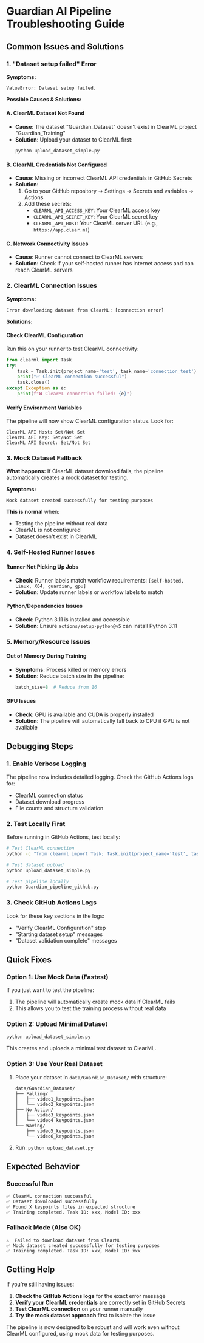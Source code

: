 # Guardian AI Pipeline Troubleshooting Guide

## Common Issues and Solutions

### 1. "Dataset setup failed" Error

**Symptoms:**
```
ValueError: Dataset setup failed.
```

**Possible Causes & Solutions:**

#### A. ClearML Dataset Not Found
- **Cause**: The dataset "Guardian_Dataset" doesn't exist in ClearML project "Guardian_Training"
- **Solution**: Upload your dataset to ClearML first:
  ```bash
  python upload_dataset_simple.py
  ```

#### B. ClearML Credentials Not Configured
- **Cause**: Missing or incorrect ClearML API credentials in GitHub Secrets
- **Solution**: 
  1. Go to your GitHub repository → Settings → Secrets and variables → Actions
  2. Add these secrets:
     - `CLEARML_API_ACCESS_KEY`: Your ClearML access key
     - `CLEARML_API_SECRET_KEY`: Your ClearML secret key  
     - `CLEARML_API_HOST`: Your ClearML server URL (e.g., `https://app.clear.ml`)

#### C. Network Connectivity Issues
- **Cause**: Runner cannot connect to ClearML servers
- **Solution**: Check if your self-hosted runner has internet access and can reach ClearML servers

### 2. ClearML Connection Issues

**Symptoms:**
```
Error downloading dataset from ClearML: [connection error]
```

**Solutions:**

#### Check ClearML Configuration
Run this on your runner to test ClearML connectivity:
```python
from clearml import Task
try:
    task = Task.init(project_name='test', task_name='connection_test')
    print("✅ ClearML connection successful")
    task.close()
except Exception as e:
    print(f"❌ ClearML connection failed: {e}")
```

#### Verify Environment Variables
The pipeline will now show ClearML configuration status. Look for:
```
ClearML API Host: Set/Not Set
ClearML API Key: Set/Not Set  
ClearML API Secret: Set/Not Set
```

### 3. Mock Dataset Fallback

**What happens:**
If ClearML dataset download fails, the pipeline automatically creates a mock dataset for testing.

**Symptoms:**
```
Mock dataset created successfully for testing purposes
```

**This is normal** when:
- Testing the pipeline without real data
- ClearML is not configured
- Dataset doesn't exist in ClearML

### 4. Self-Hosted Runner Issues

#### Runner Not Picking Up Jobs
- **Check**: Runner labels match workflow requirements: `[self-hosted, Linux, X64, guardian, gpu]`
- **Solution**: Update runner labels or workflow labels to match

#### Python/Dependencies Issues
- **Check**: Python 3.11 is installed and accessible
- **Solution**: Ensure `actions/setup-python@v5` can install Python 3.11

### 5. Memory/Resource Issues

#### Out of Memory During Training
- **Symptoms**: Process killed or memory errors
- **Solution**: Reduce batch size in the pipeline:
  ```python
  batch_size=8  # Reduce from 16
  ```

#### GPU Issues
- **Check**: GPU is available and CUDA is properly installed
- **Solution**: The pipeline will automatically fall back to CPU if GPU is not available

## Debugging Steps

### 1. Enable Verbose Logging
The pipeline now includes detailed logging. Check the GitHub Actions logs for:
- ClearML connection status
- Dataset download progress
- File counts and structure validation

### 2. Test Locally First
Before running in GitHub Actions, test locally:
```bash
# Test ClearML connection
python -c "from clearml import Task; Task.init(project_name='test', task_name='test')"

# Test dataset upload
python upload_dataset_simple.py

# Test pipeline locally
python Guardian_pipeline_github.py
```

### 3. Check GitHub Actions Logs
Look for these key sections in the logs:
- "Verify ClearML Configuration" step
- "Starting dataset setup" messages
- "Dataset validation complete" messages

## Quick Fixes

### Option 1: Use Mock Data (Fastest)
If you just want to test the pipeline:
1. The pipeline will automatically create mock data if ClearML fails
2. This allows you to test the training process without real data

### Option 2: Upload Minimal Dataset
```bash
python upload_dataset_simple.py
```
This creates and uploads a minimal test dataset to ClearML.

### Option 3: Use Your Real Dataset
1. Place your dataset in `data/Guardian_Dataset/` with structure:
   ```
   data/Guardian_Dataset/
   ├── Falling/
   │   ├── video1_keypoints.json
   │   └── video2_keypoints.json
   ├── No Action/
   │   ├── video3_keypoints.json
   │   └── video4_keypoints.json
   └── Waving/
       ├── video5_keypoints.json
       └── video6_keypoints.json
   ```
2. Run: `python upload_dataset.py`

## Expected Behavior

### Successful Run
```
✅ ClearML connection successful
✅ Dataset downloaded successfully
✅ Found X keypoints files in expected structure
✅ Training completed. Task ID: xxx, Model ID: xxx
```

### Fallback Mode (Also OK)
```
⚠️  Failed to download dataset from ClearML
✅ Mock dataset created successfully for testing purposes
✅ Training completed. Task ID: xxx, Model ID: xxx
```

## Getting Help

If you're still having issues:

1. **Check the GitHub Actions logs** for the exact error message
2. **Verify your ClearML credentials** are correctly set in GitHub Secrets
3. **Test ClearML connection** on your runner manually
4. **Try the mock dataset approach** first to isolate the issue

The pipeline is now designed to be robust and will work even without ClearML configured, using mock data for testing purposes. 